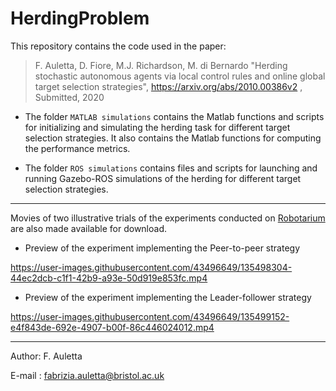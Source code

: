 # HerdingProblem

This repository contains the code used in the paper: 

> F. Auletta, D. Fiore, M.J. Richardson, M. di Bernardo "Herding stochastic autonomous agents via local control rules and online global target selection strategies",  https://arxiv.org/abs/2010.00386v2 , Submitted, 2020

* The folder `MATLAB simulations` contains the Matlab functions and scripts for initializing and simulating the herding task for different target selection strategies. It also contains the Matlab functions for computing the performance metrics. 

* The folder `ROS simulations` contains files and scripts for launching and running Gazebo-ROS simulations of the herding for different target selection strategies. 


----- 



Movies of two illustrative trials of the experiments conducted on [Robotarium](https://www.robotarium.gatech.edu/) are also made available for download. 


* Preview of the experiment implementing the Peer-to-peer strategy

https://user-images.githubusercontent.com/43496649/135498304-44ec2dcb-c1f1-42b9-a93e-50d919e853fc.mp4


* Preview of the experiment implementing the Leader-follower strategy

https://user-images.githubusercontent.com/43496649/135499152-e4f843de-692e-4907-b00f-86c446024012.mp4




------------------------------------------------------------------------------------------
Author: F. Auletta

E-mail : fabrizia.auletta@bristol.ac.uk
